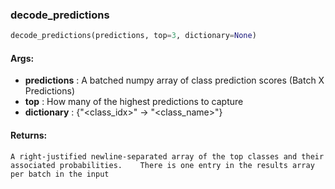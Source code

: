 

### decode_predictions
```python
decode_predictions(predictions, top=3, dictionary=None)
```


#### Args:

* **predictions** :  A batched numpy array of class prediction scores (Batch X Predictions)
* **top** :  How many of the highest predictions to capture
* **dictionary** :  {"<class_idx>" -> "<class_name>"}

#### Returns:
    A right-justified newline-separated array of the top classes and their associated probabilities.    There is one entry in the results array per batch in the input